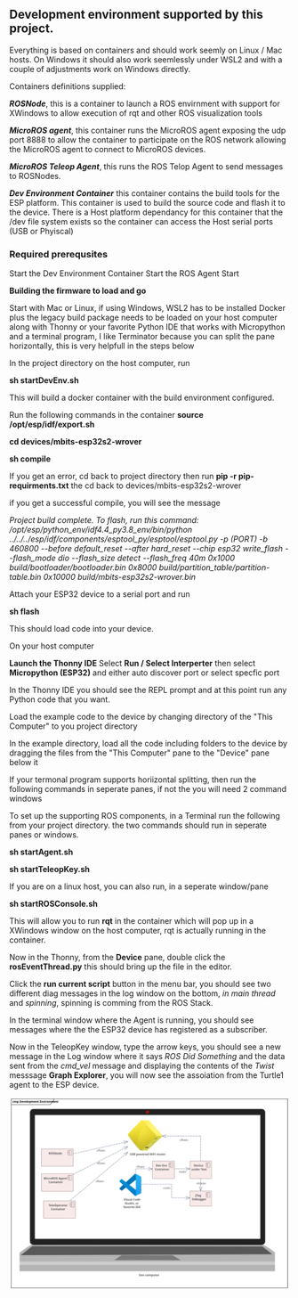   ## Development environment supported by this project. 
  
  Everything is based on containers and should work seemly on Linux / Mac hosts. On Windows it should also work seemlessly under WSL2 and with a couple of adjustments work on Windows directly.

  Containers definitions supplied:

  ***ROSNode***, this is a container to launch a ROS envirnment with support for XWindows to allow execution of rqt and other ROS visualization tools

  ***MicroROS agent***, this container runs the MicroROS agent exposing the udp port 8888 to allow the container to participate on the ROS network allowing the MicroROS agent to connect to MicroROS devices. 

  ***MicroROS Teleop Agent***, this runs the ROS Telop Agent to send messages to ROSNodes.

  ***Dev Environment Container*** this container contains the build tools for the ESP platform. This container is used to build the source code and flash it to the device. There is a Host platform dependancy for this container that the /dev file system exists so the container can access the Host serial ports (USB or Phyiscal)

### Required prerequsites
Start the Dev Environment Container
Start the ROS Agent
Start 


**Building the firmware to load and go**

Start with Mac or Linux, if using Windows, WSL2 has to be installed
Docker plus the legacy build package needs to be loaded on your host 
computer along with Thonny or your favorite Python IDE that works with
Micropython and a terminal program, I like Terminator because you can
split the pane horizontally, this is very helpfull in the steps below

In the project directory on the host computer, run 

**sh startDevEnv.sh**  

This will build a docker container with the build environment configured. 


Run the following commands in the container
**source /opt/esp/idf/export.sh**


**cd devices/mbits-esp32s2-wrover**

**sh compile**

If you get an error, cd back to project directory then run
**pip -r pip-requirments.txt**
the cd back to devices/mbits-esp32s2-wrover

if you get a successful compile, you will see the message

*Project build complete. To flash, run this command:
/opt/esp/python_env/idf4.4_py3.8_env/bin/python ../../../esp/idf/components/esptool_py/esptool/esptool.py -p (PORT) -b 460800 --before default_reset --after hard_reset --chip esp32  write_flash --flash_mode dio --flash_size detect --flash_freq 40m 0x1000 build/bootloader/bootloader.bin 0x8000 build/partition_table/partition-table.bin 0x10000 build/mbits-esp32s2-wrover.bin*

Attach your ESP32 device to a serial port and run

**sh flash**

This should load code into your device. 

On your host computer

**Launch the Thonny IDE**
Select **Run / Select Interperter**
then select **Micropython (ESP32)**
and either auto discover port or select specfic port

In the Thonny IDE you should see the REPL prompt and at this point
run any Python code that you want. 

Load the example code to the device by changing directory of the "This Computer" to you project directory

In the example directory, load all the code including folders to the device by dragging the files from the "This Computer" pane to the "Device" pane below it

If your termonal program supports horiizontal splitting, then run the
following commands in seperate panes, if not the you will need 2 command
windows

To set up the supporting ROS components, in a Terminal run the following from your project directory. the two commands should run 
in seperate panes or windows.

**sh startAgent.sh**

**sh startTeleopKey.sh**

If you are on a linux host, you can also run, in a seperate window/pane

**sh startROSConsole.sh**

This will allow you to run **rqt** in the container which will pop up in a XWindows window on the host computer, rqt is actually running in the container.

Now in the Thonny, from the **Device** pane, double click the **rosEventThread.py** this should bring up the file in the editor.

Click the **run current script** button in the menu bar, you should 
see two different diag messages in the log window on the bottom, 
*in main thread* and *spinning*, spinning is comming from the ROS Stack.

In the terminal window where the Agent is running, you should see messages where the the ESP32 device has registered as a subscriber.

Now in the TeleopKey window, type the arrow keys, you should see a new 
message in the Log window where it says *ROS Did Something* and the data sent from the *cmd_vel* message and displaying the contents of the *Twist* messsage **Graph Explorer**, you will now see the assoiation from the Turtle1 agent to the ESP device.

![Development Environment](./Development%20Environment.svg)